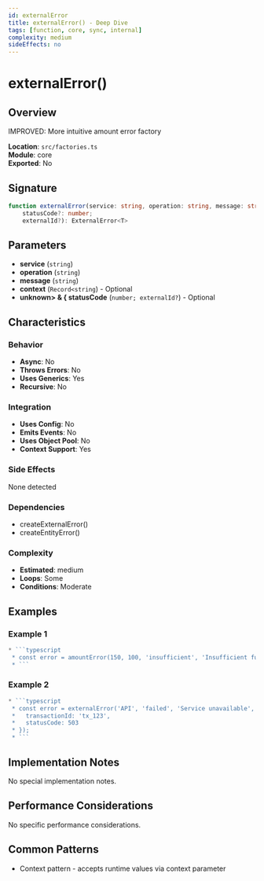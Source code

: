 ```yaml
---
id: externalError
title: externalError() - Deep Dive
tags: [function, core, sync, internal]
complexity: medium
sideEffects: no
---
```


# externalError()

## Overview
IMPROVED: More intuitive amount error factory

**Location**: `src/factories.ts`  
**Module**: core  
**Exported**: No  

## Signature
```typescript
function externalError(service: string, operation: string, message: string, context?: Record<string, unknown> & {
    statusCode?: number;
    externalId?): ExternalError<T>
```

## Parameters
- **service** (`string`)
- **operation** (`string`)
- **message** (`string`)
- **context** (`Record<string`) - Optional
- **unknown> & {
    statusCode** (`number;
    externalId?`) - Optional

## Characteristics

### Behavior
- **Async**: No
- **Throws Errors**: No
- **Uses Generics**: Yes
- **Recursive**: No

### Integration
- **Uses Config**: No
- **Emits Events**: No
- **Uses Object Pool**: No
- **Context Support**: Yes

### Side Effects
None detected

### Dependencies
- createExternalError()
- createEntityError()

### Complexity
- **Estimated**: medium
- **Loops**: Some
- **Conditions**: Moderate


## Examples

### Example 1
```typescript
* ```typescript
 * const error = amountError(150, 100, 'insufficient', 'Insufficient funds available');
 * ```
```

### Example 2
```typescript
* ```typescript
 * const error = externalError('API', 'failed', 'Service unavailable', {
 *   transactionId: 'tx_123',
 *   statusCode: 503
 * });
 * ```
```



## Implementation Notes
No special implementation notes.

## Performance Considerations
No specific performance considerations.

## Common Patterns
- Context pattern - accepts runtime values via context parameter
